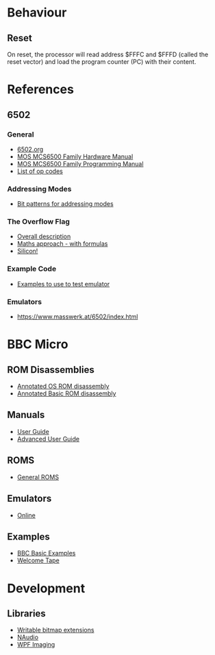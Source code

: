
# Behaviour

## Reset

On reset, the processor will read address $FFFC and $FFFD (called the reset vector) and load the program 
counter (PC) with their content. 

# References

## 6502

### General

* [6502.org](http://6502.org/)
* [MOS MCS6500 Family Hardware Manual](http://6502.org/documents/books/mcs6500_family_hardware_manual.pdf)
* [MOS MCS6500 Family Programming Manual](http://6502.org/documents/books/mcs6500_family_programming_manual.pdf)
* [List of op codes](http://6502.org/tutorials/6502opcodes.html)

### Addressing Modes

* [Bit patterns for addressing modes](https://llx.com/Neil/a2/opcodes.html)

### The Overflow Flag

* [Overall description](http://www.6502.org/tutorials/vflag.html)
* [Maths approach - with formulas](https://www.righto.com/2012/12/the-6502-overflow-flag-explained.html)
* [Silicon!](http://www.righto.com/2013/01/a-small-part-of-6502-chip-explained.html)

### Example Code

* [Examples to use to test emulator](https://www.assemblytutorial.com/6502/)

### Emulators

* https://www.masswerk.at/6502/index.html

# BBC Micro

## ROM Disassemblies

* [Annotated OS ROM disassembly](https://tobylobster.github.io/mos/)
* [Annotated Basic ROM disassembly](http://mdfs.net/Info/Comp/Acorn/Source/Basic.htm)

## Manuals

* [User Guide](http://bbc.nvg.org/doc/BBCUserGuide-1.00.pdf)
* [Advanced User Guide](http://www.primrosebank.net/computers/bbc/documents/BBC%20Microcomputer%20Advanced%20User%20Guide.pdf
)

## ROMS

* [General ROMS](http://bbc.nvg.org/rom/)

## Emulators

* [Online](https://bbc.godbolt.org/)

## Examples

* [BBC Basic Examples](https://central.kaserver5.org/Kasoft/Typeset/BBC/Ch06.html)
* [Welcome Tape](http://bbcmicro.co.uk/explore.php?id=2874)

# Development

## Libraries

* [Writable bitmap extensions](https://github.com/reneschulte/WriteableBitmapEx)
* [NAudio](https://github.com/naudio/NAudio)
* [WPF Imaging](https://docs.microsoft.com/en-us/dotnet/desktop/wpf/graphics-multimedia/imaging-overview?view=netframeworkdesktop-4.8)

